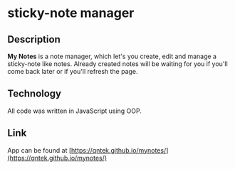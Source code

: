 # **sticky-note manager**

## **Description**

**My Notes** is a note manager, which let's you create, edit and manage a sticky-note like notes. Already created notes will be waiting for you if you'll come back later or if you'll refresh the page.

## **Technology**
All code was written in JavaScript using OOP.

## **Link**
App can be found at [https://qntek.github.io/mynotes/](https://qntek.github.io/mynotes/)
